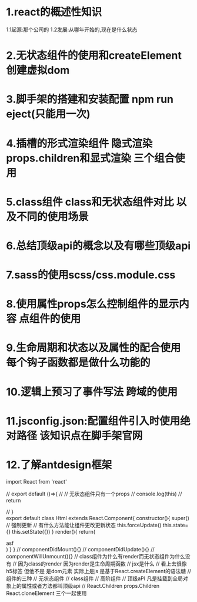 # 1.react的概述性知识
   1.1起源:那个公司的
   1.2发展:从哪年开始的,现在是什么状态
# 2.无状态组件的使用和createElement创建虚拟dom
# 3.脚手架的搭建和安装配置   npm  run eject(只能用一次)
# 4.插槽的形式渲染组件   隐式渲染props.children和显式渲染  三个组合使用
# 5.class组件 class和无状态组件对比 以及不同的使用场景
# 6.总结顶级api的概念以及有哪些顶级api
# 7.sass的使用scss/css.module.css
# 8.使用属性props怎么控制组件的显示内容   点组件的使用
# 9.生命周期和状态以及属性的配合使用  每个钩子函数都是做什么功能的
# 10.逻辑上预习了事件写法 跨域的使用
# 11.jsconfig.json:配置组件引入时使用绝对路径 该知识点在脚手架官网
# 12.了解antdesign框架
import React from 'react'

// export default ()=>{
//     // 无状态组件只有一个props
//     console.log(this)
//     return <div></div>
// }       
export default class Html extends React.Component{
   constructor(){
       super()
    //   强制更新
    // 有什么方法能让组件更改更新状态
       this.forceUpdate()
      this.state={}
      this.setState({})
   }
   render(){
       return(
<div>
asf
</div>    
   )
 }  }
//    componentDidMount(){}
// componentDidUpdate(){}
// componentWillUnmount(){}
// class组件为什么有render而无状态组件为什么没有
// 因为class的render  因为render是生命周期函数
// jsx是什么
// 看上去很像h5标签  但他不是   是dom元素  实际上是js  是基于React.createElement的语法糖   
// 组件的三种
// 无状态组件
// class组件 
// 高阶组件  
// 顶级aPI  凡是挂载到全局对象上的属性或者方法都叫顶级api
// React.Children props.Children React.cloneElement  三个一起使用
